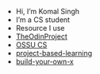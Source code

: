 * Hi, I’m Komal Singh
* I’m a CS student
* Resource I use
* [TheOdinProject](https://www.theodinproject.com/)
* [OSSU CS](https://github.com/ossu/computer-science)
* [project-based-learning](https://github.com/practical-tutorials/project-based-learning)
* [build-your-own-x](https://github.com/codecrafters-io/build-your-own-x)

<!---
komalsinghneo/komalsinghneo is a ✨ special ✨ repository because its `README.md` (this file) appears on your GitHub profile.
You can click the Preview link to take a look at your changes.
--->
